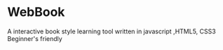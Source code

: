 # WebBook
A interactive book style learning tool written in javascript ,HTML5, CSS3
Beginner's friendly
